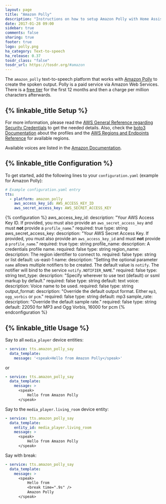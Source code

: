 ```yaml
---
layout: page
title: "Amazon Polly"
description: "Instructions on how to setup Amazon Polly with Home Assistant."
date: 2017-01-28 09:00
sidebar: true
comments: false
sharing: true
footer: true
logo: polly.png
ha_category: Text-to-speech
ha_release: 0.37
tosdr_class: "false"
tosdr_url: https://tosdr.org/#amazon
---
```


The `amazon_polly` text-to-speech platform that works with [Amazon Polly](https://aws.amazon.com/polly/) to create the spoken output.
Polly is a paid service via Amazon Web Services.  There is a [free tier](https://aws.amazon.com/polly/pricing/) for the first 12 months and then a charge per million characters afterwards.

## {% linkable_title Setup %}

For more information, please read the [AWS General Reference regarding Security Credentials](http://docs.aws.amazon.com/general/latest/gr/aws-security-credentials.html) to get the needed details. Also, check the [boto3 Documentation](http://boto3.readthedocs.io/en/latest/guide/configuration.html#shared-credentials-file) about the profiles and the [AWS Regions and Endpoints Reference](https://docs.aws.amazon.com/general/latest/gr/rande.html#pol_region) for available regions.

Available voices are listed in the [Amazon Documentation](http://docs.aws.amazon.com/polly/latest/dg/voicelist.html).

## {% linkable_title Configuration %}

To get started, add the following lines to your `configuration.yaml` (example for Amazon Polly):

```yaml
# Example configuration.yaml entry
tts:
  - platform: amazon_polly
    aws_access_key_id: AWS_ACCESS_KEY_ID
    aws_secret_access_key: AWS_SECRET_ACCESS_KEY
```

{% configuration %}
aws_access_key_id:
  description: "Your AWS Access Key ID. If provided, you must also provide an `aws_secret_access_key` and must **not** provide a `profile_name`."
  required: true
  type: string
aws_secret_access_key:
  description: "Your AWS Secret Access Key. If provided, you must also provide an `aws_access_key_id` and must **not** provide a `profile_name`."
  required: true
  type: string
profile_name:
  description: A credentials profile name.
  required: false
  type: string
region_name:
  description: The region identifier to connect to.
  required: false
  type: string or list
  default: us-east-1
name:
  description: "Setting the optional parameter `name` allows multiple notifiers to be created. The default value is `notify`. The notifier will bind to the service `notify.NOTIFIER_NAME`."
  required: false
  type: string
text_type:
  description: "Specify wherever to use text (default) or ssml markup by default."
  required: false
  type: string
  default: text
voice:
  description: Voice name to be used.
  required: false
  type: string
output_format:
  description: "Override the default output format. Either `mp3`, `ogg_vorbis` or `pcm`."
  required: false
  type: string
  default: mp3
sample_rate:
  description: "Override the default sample rate."
  required: false
  type: string
  default:  22050 for MP3 and Ogg Vorbis, 16000 for pcm
{% endconfiguration %}

## {% linkable_title Usage %}

Say to all `media_player` device entities:

```yaml
- service: tts.amazon_polly_say
  data_template:
    message: '<speak>Hello from Amazon Polly</speak>'
```

or

```yaml
- service: tts.amazon_polly_say
  data_template:
    message: >
      <speak>
          Hello from Amazon Polly
      </speak>
```

Say to the `media_player.living_room` device entity:

```yaml
- service: tts.amazon_polly_say
  data_template:
    entity_id: media_player.living_room
    message: >
      <speak>
          Hello from Amazon Polly
      </speak>
```

Say with break:

```yaml
- service: tts.amazon_polly_say
  data_template:
    message: >
      <speak>
          Hello from
          <break time=".9s" />
          Amazon Polly
      </speak>
```
